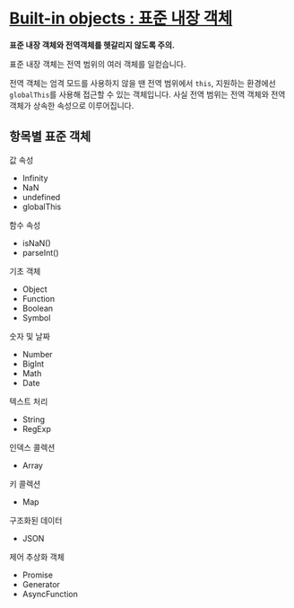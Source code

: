 # [Built-in objects : 표준 내장 객체](<(https://developer.mozilla.org/ko/docs/Web/JavaScript/Reference/Global_Objects)>)

**표준 내장 객체와 전역객체를 헷갈리지 않도록 주의.**

표준 내장 객체는 전역 범위의 여러 객체를 일컫습니다.

전역 객체는 엄격 모드를 사용하지 않을 땐 전역 범위에서 `this`, 지원하는 환경에선 `globalThis`를 사용해 접근할 수 있는 객체입니다. 사실 전역 범위는 전역 객체와 전역 객체가 상속한 속성으로 이루어집니다.

## 항목별 표준 객체

값 속성

- Infinity
- NaN
- undefined
- globalThis

함수 속성

- isNaN()
- parseInt()

기초 객체

- Object
- Function
- Boolean
- Symbol

숫자 및 날짜

- Number
- BigInt
- Math
- Date

텍스트 처리

- String
- RegExp

인덱스 콜렉션

- Array

키 콜렉션

- Map

구조화된 데이터

- JSON

제어 추상화 객체

- Promise
- Generator
- AsyncFunction
